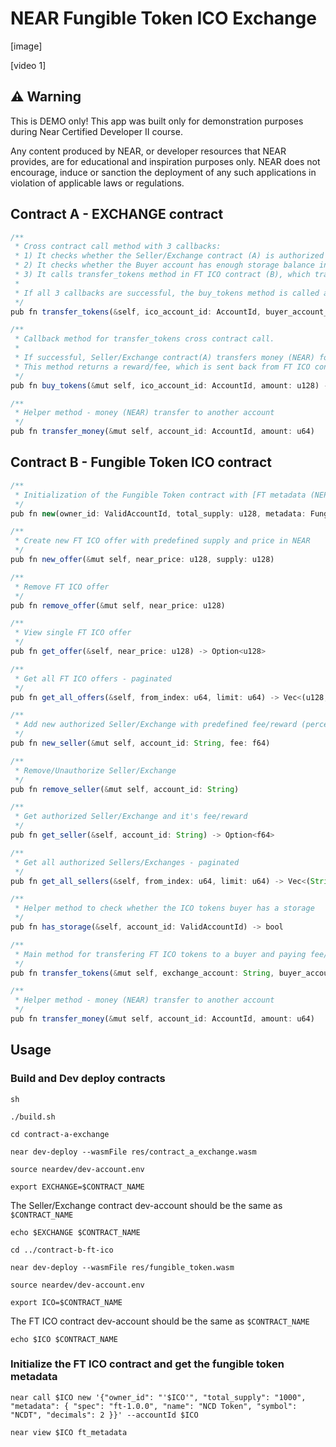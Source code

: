 # NEAR Fungible Token ICO Exchange

[image]

[video 1]

## ⚠️ Warning

This is DEMO only! This app was built only for demonstration purposes during Near Certified Developer II course.

Any content produced by NEAR, or developer resources that NEAR provides, are for educational and inspiration purposes only. NEAR does not encourage, induce or sanction the deployment of any such applications in violation of applicable laws or regulations.

## Contract A - EXCHANGE contract

```ts
/**
 * Cross contract call method with 3 callbacks:
 * 1) It checks whether the Seller/Exchange contract (A) is authorized in FT ICO contract (B) or not
 * 2) It checks whether the Buyer account has enough storage balance in FT ICO contract (B) to be able to buy FT or not
 * 3) It calls transfer_tokens method in FT ICO contract (B), which transfers FTs to the Buyer account and sends calculated reward/fee back to the Seller/Exchange (A)
 *
 * If all 3 callbacks are successful, the buy_tokens method is called and Seller/Exchange contract(A) sends money for tokens to the FT ICO ICO contract (B)
 */
pub fn transfer_tokens(&self, ico_account_id: AccountId, buyer_account_id:AccountId, near_price: u128, tokens: u128, msg: String) -> Promise

/**
 * Callback method for transfer_tokens cross contract call.
 *
 * If successful, Seller/Exchange contract(A) transfers money (NEAR) for fungible tokens to the FT ICO ICO contract (B).
 * This method returns a reward/fee, which is sent back from FT ICO contract (b) to the Seller/Exchange contract (A) as a profit.
 */
pub fn buy_tokens(&mut self, ico_account_id: AccountId, amount: u128) -> u128

/**
 * Helper method - money (NEAR) transfer to another account
 */
pub fn transfer_money(&mut self, account_id: AccountId, amount: u64)
```

## Contract B - Fungible Token ICO contract

```ts
/**
 * Initialization of the Fungible Token contract with [FT metadata (NEP-148)](https://nomicon.io/Standards/FungibleToken/Metadata.html#reference-level-explanation){:target="_blank"}
 */
pub fn new(owner_id: ValidAccountId, total_supply: u128, metadata: FungibleTokenMetadata) -> Self

/**
 * Create new FT ICO offer with predefined supply and price in NEAR
 */
pub fn new_offer(&mut self, near_price: u128, supply: u128)

/**
 * Remove FT ICO offer
 */
pub fn remove_offer(&mut self, near_price: u128)

/**
 * View single FT ICO offer
 */
pub fn get_offer(&self, near_price: u128) -> Option<u128>

/**
 * Get all FT ICO offers - paginated
 */
pub fn get_all_offers(&self, from_index: u64, limit: u64) -> Vec<(u128, u128)>

/**
 * Add new authorized Seller/Exchange with predefined fee/reward (percentage from every FT sale)
 */
pub fn new_seller(&mut self, account_id: String, fee: f64)

/**
 * Remove/Unauthorize Seller/Exchange
 */
pub fn remove_seller(&mut self, account_id: String)

/**
 * Get authorized Seller/Exchange and it's fee/reward
 */
pub fn get_seller(&self, account_id: String) -> Option<f64>

/**
 * Get all authorized Sellers/Exchanges - paginated
 */
pub fn get_all_sellers(&self, from_index: u64, limit: u64) -> Vec<(String, f64)>

/**
 * Helper method to check whether the ICO tokens buyer has a storage
 */
pub fn has_storage(&self, account_id: ValidAccountId) -> bool

/**
 * Main method for transfering FT ICO tokens to a buyer and paying fee/reward to a Seller/Exchange
 */
pub fn transfer_tokens(&mut self, exchange_account: String, buyer_account_id: ValidAccountId, near_price: u128, tokens: u128, msg: String) -> u128

/**
 * Helper method - money (NEAR) transfer to another account
 */
pub fn transfer_money(&mut self, account_id: AccountId, amount: u64)

```


## Usage

### Build and Dev deploy contracts

`sh`

`./build.sh`

`cd contract-a-exchange`

`near dev-deploy --wasmFile res/contract_a_exchange.wasm`

`source neardev/dev-account.env`

`export EXCHANGE=$CONTRACT_NAME`

The Seller/Exchange contract dev-account should be the same as `$CONTRACT_NAME`

`echo $EXCHANGE $CONTRACT_NAME`


`cd ../contract-b-ft-ico`

`near dev-deploy --wasmFile res/fungible_token.wasm`

`source neardev/dev-account.env`

`export ICO=$CONTRACT_NAME`

The FT ICO contract dev-account should be the same as `$CONTRACT_NAME`

`echo $ICO $CONTRACT_NAME`

### Initialize the FT ICO contract and get the fungible token metadata

`near call $ICO new '{"owner_id": "'$ICO'", "total_supply": "1000", "metadata": { "spec": "ft-1.0.0", "name": "NCD Token", "symbol": "NCDT", "decimals": 2 }}' --accountId $ICO`

`near view $ICO ft_metadata`

